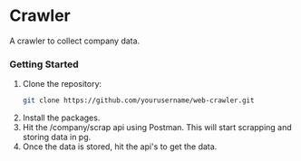 # Crawler
A crawler to collect company data.

### Getting Started

1. Clone the repository:
   ```bash
   git clone https://github.com/yourusername/web-crawler.git
2. Install the packages.
3. Hit the /company/scrap api using Postman. This will start scrapping and storing data in pg.
4. Once the data is stored, hit the api's to get the data.
